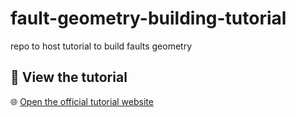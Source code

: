 # fault-geometry-building-tutorial
repo to host tutorial to build faults geometry

## 📘 View the tutorial

🌐 [Open the official tutorial website](https://cascadiaquakes.github.io/fault-geometry-building-tutorial/)